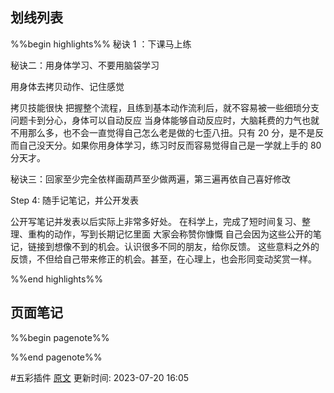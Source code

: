 ## 划线列表
%%begin highlights%%
秘诀 1 ：下课马上练

秘诀二：用身体学习、不要用脑袋学习

用身体去拷贝动作、记住感觉

拷贝技能很快
把握整个流程，且练到基本动作流利后，就不容易被一些细琐分支问题卡到分心，身体可以自动反应
当身体能够自动反应时，大脑耗费的力气也就不用那么多，也不会一直觉得自己怎么老是做的七歪八扭。只有 20 分，是不是反而自己没天分。如果你用身体学习，练习时反而容易觉得自己是一学就上手的 80 分天才。

秘诀三：回家至少完全依样画葫芦至少做两遍，第三遍再依自己喜好修改

Step 4: 随手记笔记，并公开发表

公开写笔记并发表以后实际上非常多好处。
在科学上，完成了短时间复习、整理、重构的动作，写到长期记忆里面
大家会称赞你慷慨
自己会因为这些公开的笔记，链接到想像不到的机会。认识很多不同的朋友，给你反馈。
这些意料之外的反馈，不但给自己带来修正的机会。甚至，在心理上，也会形同变动奖赏一样。

%%end highlights%%

## 页面笔记
%%begin pagenote%%

%%end pagenote%%

 #五彩插件 [原文](https://github.com/xdite/learn-hack/blob/master/15.md)
更新时间: 2023-07-20 16:05